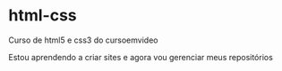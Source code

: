 # html-css
 Curso de html5 e css3 do cursoemvideo

Estou aprendendo a criar sites e agora vou gerenciar meus repositórios

